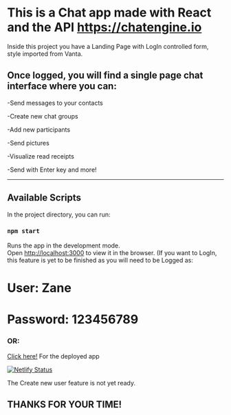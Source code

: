 # This is a Chat app made with React and the API https://chatengine.io 

Inside this project you have a Landing Page with LogIn controlled form, style imported from Vanta.

## Once logged, you will find a single page chat interface where you can:

-Send messages to your contacts

-Create new chat groups

-Add new participants

-Send pictures

-Visualize read receipts

-Send with Enter key and more! 

-----------------------------------------------------------------------------------------------------

## Available Scripts

In the project directory, you can run:

### `npm start`

Runs the app in the development mode.\
Open [http://localhost:3000](http://localhost:3000) to view it in the browser. (If you want to LogIn, this feature is yet to be finished as you will need to be Logged as:

# User: Zane 
# Password: 123456789

### OR:
[Click here!](http://chatapp-gianfranco-cucinotta.netlify.app)
For the deployed app

[![Netlify Status](https://api.netlify.com/api/v1/badges/24a64ae3-48b8-4ad0-a2bf-b057d2df6744/deploy-status)]()

The Create new user feature is not yet ready.


## THANKS FOR YOUR TIME! 
